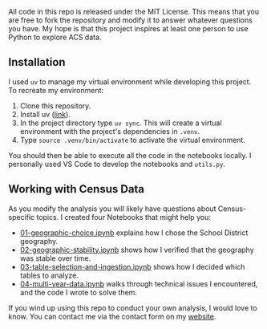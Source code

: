 All code in this repo is released under the MIT License. This means that you are free to fork the repository and modify it to answer whatever questions you have. My hope is that this project inspires at least one person to use Python to explore ACS data.  

## Installation
I used `uv` to manage my virtual environment while developing this project. To recreate my environment:
1. Clone this repository.
2. Install uv ([link](https://docs.astral.sh/uv/)).
3. In the project directory type `uv sync`. This will create a virtual environment with the project's dependencies in `.venv`. 
4. Type `source .venv/bin/activate` to activate the virtual environment.

You should then be able to execute all the code in the notebooks locally. I personally used VS Code to develop the notebooks and `utils.py`. 

## Working with Census Data

As you modify the analysis you will likely have questions about Census-specific topics. I created four Notebooks that might help you:

  * [01-geographic-choice.ipynb](./01-geographic-choice.ipynb) explains how I chose the School District geography.
  * [02-geographic-stability.ipynb](./02-geographic-stability.ipynb) shows how I verified that the geography was stable over time.
  * [03-table-selection-and-ingestion.ipynb](./03-table-selection-and-ingestion.ipynb) shows how I decided which tables to analyze.
  * [04-multi-year-data.ipynb](./04-multi-year-data.ipynb) walks through technical issues I encountered, and the code I wrote to solve them.

If you wind up using this repo to conduct your own analysis, I would love to know. You can contact me via the contact form on my [website](https://arilamstein.com/).
